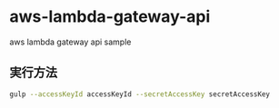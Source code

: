# aws-lambda-gateway-api
aws lambda gateway api sample

## 実行方法
``` sh
gulp --accessKeyId accessKeyId --secretAccessKey secretAccessKey
```

